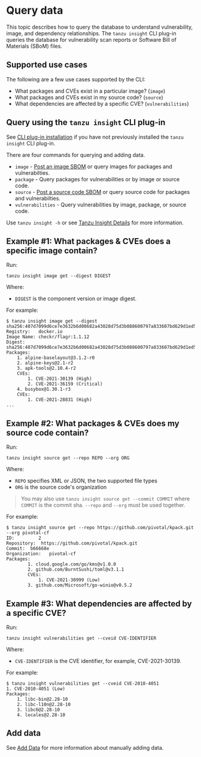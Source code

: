 # Query data

This topic describes how to query the database to understand vulnerability, image, and dependency relationships.  The `tanzu insight` CLI plug-in queries the database for vulnerability scan reports or Software Bill of Materials (SBoM) files.

## <a id='sup-usecase'></a>Supported use cases

The following are a few use cases supported by the CLI:

+  What packages and CVEs exist in a particular image? (`image`)
+  What packages and CVEs exist in my source code? (`source`)
+  What dependencies are affected by a specific CVE? (`vulnerabilities`)

## <a id='query-insight'></a> Query using the `tanzu insight` CLI plug-in

See [CLI plug-in installation](cli-installation.md) if you have not previously installed the `tanzu insight` CLI plug-in.

There are four commands for querying and adding data.

+ `image` - [Post an image SBOM](add-data.md) or query images for packages and vulnerabilties.
+ `package` - Query packages for vulnerabilities or by image or source code.
+ `source` - [Post a source code SBOM](add-data.md) or query source code for packages and vulnerabilties.
+ `vulnerabilities` - Query vulnerabilities by image, package, or source code.

Use `tanzu insight -h` or see [Tanzu Insight Details](cli-docs/insight.md) for more information.

## <a id='example1'></a>Example #1: What packages & CVEs does a specific image contain?

Run:

```
tanzu insight image get --digest DIGEST
```

Where:

- `DIGEST` is the component version or image digest.

For example:

```
$ tanzu insight image get --digest sha256:407d7099d6ce7e3632b6d00682a43028d75d3b088600797a833607bd629d1ed5
Registry:	docker.io
Image Name:	checkr/flagr:1.1.12
Digest:    	sha256:407d7099d6ce7e3632b6d00682a43028d75d3b088600797a833607bd629d1ed5
Packages:
	1. alpine-baselayout@3.1.2-r0
	2. alpine-keys@2.1-r2
	3. apk-tools@2.10.4-r2
	CVEs:
		1. CVE-2021-30139 (High)
		2. CVE-2021-36159 (Critical)
	4. busybox@1.30.1-r3
	CVEs:
		1. CVE-2021-28831 (High)
...
```

## <a id='example2'></a>Example #2: What packages & CVEs does my source code contain?

Run:

```
tanzu insight source get --repo REPO --org ORG
```

Where:

- `REPO` specifies XML or JSON, the two supported file types
- `ORG` is the source code's organization


> You may also use `tanzu insight source get --commit COMMIT` where `COMMIT` is the commit sha.  `--repo` and `--org` must be used together.

For example:

```
$ tanzu insight source get --repo https://github.com/pivotal/kpack.git --org pivotal-cf
ID:       	2
Repository:  https://github.com/pivotal/kpack.git	
Commit:  b66668e
Organization:	pivotal-cf
Packages:
		1. cloud.google.com/go/kms@v1.0.0
		2. github.com/BurntSushi/toml@v3.1.1
		CVEs:
			1. CVE-2021-30999 (Low)
		3. github.com/Microsoft/go-winio@v0.5.2
```

## <a id='example3'></a>Example #3: What dependencies are affected by a specific CVE?

Run:

```
tanzu insight vulnerabilities get --cveid CVE-IDENTIFIER
```

Where:

- `CVE-IDENTIFIER` is the CVE identifier, for example, CVE-2021-30139.

For example:

```
$ tanzu insight vulnerabilities get --cveid CVE-2010-4051
1. CVE-2010-4051 (Low)
Packages:
	1. libc-bin@2.28-10
	2. libc-l10n@2.28-10
	3. libc6@2.28-10
	4. locales@2.28-10
```

## <a id='add-data'></a>Add data

See [Add Data](add-data.md) for more information about manually adding data.
